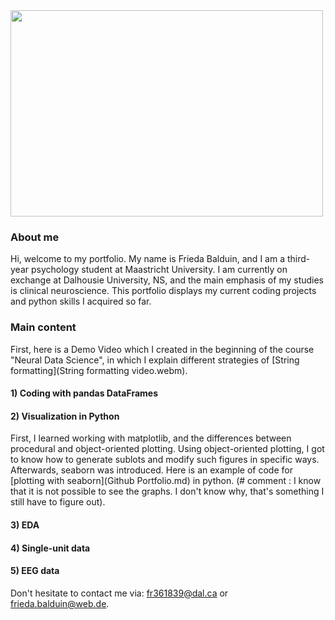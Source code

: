 
<img src="https://user-images.githubusercontent.com/85937238/142776792-40ad8e4a-59e3-4256-bf68-6850cb9adb6f.JPG" width="500" height="330">

### About me

Hi, welcome to my portfolio. My name is Frieda Balduin, and I am a third-year psychology student at Maastricht University.
I am currently on exchange at Dalhousie University, NS, and the main emphasis of my studies is clinical neuroscience.
This portfolio displays my current coding projects and python skills I acquired so far.

### Main content

First, here is a Demo Video which I created in the beginning of the course "Neural Data Science",
in which I explain different strategies of [String formatting](String formatting video.webm).


#### 1) Coding with pandas DataFrames


#### 2) Visualization in Python

First, I learned working with matplotlib, and the differences between procedural and object-oriented plotting.
Using object-oriented plotting, I got to know how to generate sublots and modify such figures in specific ways.
Afterwards, seaborn was introduced. Here is an example of code for [plotting with seaborn](Github Portfolio.md) in python. 
(# comment : I know that it is not possible to see the graphs. I don't know why, that's something I still have to figure out).


#### 3) EDA


#### 4) Single-unit data


#### 5) EEG data




Don't hesitate to contact me via:
[fr361839@dal.ca](mailto:fr361839@dal.ca) or [frieda.balduin@web.de](mailto:frieda.balduin@web.de).
